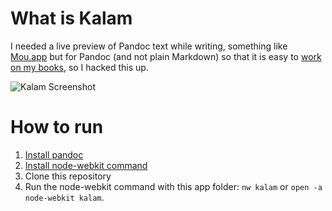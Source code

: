 
# What is Kalam

I needed a live preview of Pandoc text while writing, something like [Mou.app](http://mouapp.com) but for Pandoc (and not plain Markdown) so that it is easy to [work on my books](http://www.swaroopch.com/blog/byte-of-python-pandoc/), so I hacked this up.

![Kalam Screenshot](http://files.swaroopch.com/kalam/Screen-Shot-2012-12-04-at-1.51.16-PM.png)

# How to run

1. [Install pandoc](http://johnmacfarlane.net/pandoc/installing.html)
2. [Install node-webkit command](https://github.com/rogerwang/node-webkit)
3. Clone this repository
4. Run the node-webkit command with this app folder: `nw kalam` or `open -a node-webkit kalam`.
